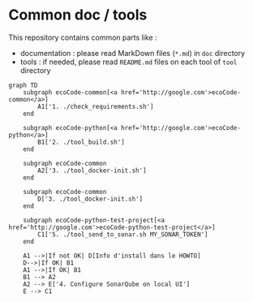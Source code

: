 # Common doc / tools

This repository contains common parts like :

- documentation : please read MarkDown files (`*.md`) in `doc` directory
- tools : if needed, please read `README.md` files on each tool of `tool` directory


```mermaid
graph TD
    subgraph ecoCode-common[<a href='http://google.com'>ecoCode-common</a>]
        A1['1. ./check_requirements.sh']
    end

    subgraph ecoCode-python[<a href='http://google.com'>ecoCode-python</a>]
        B1['2. ./tool_build.sh']
    end

    subgraph ecoCode-common
        A2['3. ./tool_docker-init.sh']
    end

    subgraph ecoCode-common
        D['3. ./tool_docker-init.sh']
    end

    subgraph ecoCode-python-test-project[<a href='http://google.com'>ecoCode-python-test-project</a>]
        C1['5. ./tool_send_to_sonar.sh MY_SONAR_TOKEN']
    end

    A1 -->|If not OK| D[Info d'install dans le HOWTO]
    D-->|If OK| B1
    A1 -->|If OK| B1
    B1 --> A2
    A2 --> E['4. Configure SonarQube on local UI']
    E --> C1

```
